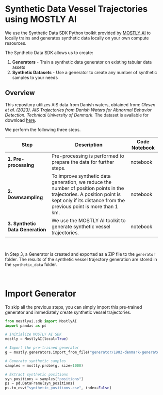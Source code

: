 # Synthetic Data Vessel Trajectories using MOSTLY AI

We use the Synthetic Data SDK Python toolkit provided by [MOSTLY AI](https://github.com/mostly-ai/mostlyai) to locally trains and generates synthetic data locally on your own compute resources.

The Synthetic Data SDK allows us to create:

1. **Generators** - Train a synthetic data generator on existing tabular data assets
2. **Synthetic Datasets** - Use a generator to create any number of synthetic samples to your needs

## Overview

This repository utilizes AIS data from Danish waters, obtained from:  _Olesen et al. (2023). AIS Trajectories from Danish Waters for Abnormal Behavior Detection. Technical University of Denmark._  The dataset is available for download [here](https://data.dtu.dk/collections/AIS_Trajectories_from_Danish_Waters_for_Abnormal_Behavior_Detection/6287841).

We perform the following three steps.

| Step                     | Description                                                                                              | Code Notebook |
|--------------------------|----------------------------------------------------------------------------------------------------------|--------------|
| **1. Pre-processing**       | Pre-processing is performed to prepare the data for further steps.                                      | notebook |
| **2. Downsampling**         | To improve synthetic data generation, we reduce the number of position points in the trajectories. A position point is kept only if its distance from the previous point is more than 1 km. | notebook |
| **3. Synthetic Data Generation** | We use the MOSTLY AI toolkit to generate synthetic vessel trajectories.                         | notebook |

<br />

In Step 3, a Generator is created and exported as a ZIP file to the `generator` folder. 
The results of the synthetic vessel trajectory generation are stored in the `synthetic_data` folder.

<br>

# Import Generator

To skip all the previous steps, you can simply import this pre-trained generator and immediately create synthetic vessel trajectories.


```python
from mostlyai.sdk import MostlyAI
import pandas as pd 

# Initialize MOSTLY AI SDK
mostly = MostlyAI(local=True)

# Import the pre-trained generator
g = mostly.generators.import_from_file("generator/1903-denmark-generator.zip")

# Generate synthetic samples
samples = mostly.probe(g, size=1000)

# Extract synthetic positions
syn_positions = samples["positions"]
ps = pd.DataFrame(syn_positions)
ps.to_csv("synthetic_positions.csv", index=False)
```